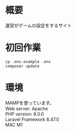 # 概要
運営がゲームの設定をするサイト
# 初回作業
```
cp .env.example .env
composer update
```
# 環境
MAMPを使っています。  
Web server: Apache  
PHP version: 8.0.0  
Laravel Framework 8.47.0  
MAC M1
